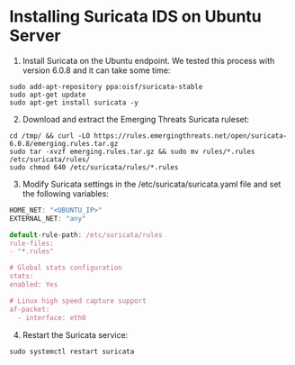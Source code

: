 # Installing Suricata IDS on Ubuntu Server

1. Install Suricata on the Ubuntu endpoint. We tested this process with version 6.0.8 and it can take some time:
```
sudo add-apt-repository ppa:oisf/suricata-stable
sudo apt-get update
sudo apt-get install suricata -y
```

2. Download and extract the Emerging Threats Suricata ruleset:
```
cd /tmp/ && curl -LO https://rules.emergingthreats.net/open/suricata-6.0.8/emerging.rules.tar.gz
sudo tar -xvzf emerging.rules.tar.gz && sudo mv rules/*.rules /etc/suricata/rules/
sudo chmod 640 /etc/suricata/rules/*.rules
```

3. Modify Suricata settings in the /etc/suricata/suricata.yaml file and set the following variables:
```JavaScript
HOME_NET: "<UBUNTU_IP>"
EXTERNAL_NET: "any"

default-rule-path: /etc/suricata/rules
rule-files:
- "*.rules"

# Global stats configuration
stats:
enabled: Yes

# Linux high speed capture support
af-packet:
  - interface: eth0
```

4. Restart the Suricata service:
```
sudo systemctl restart suricata
```



